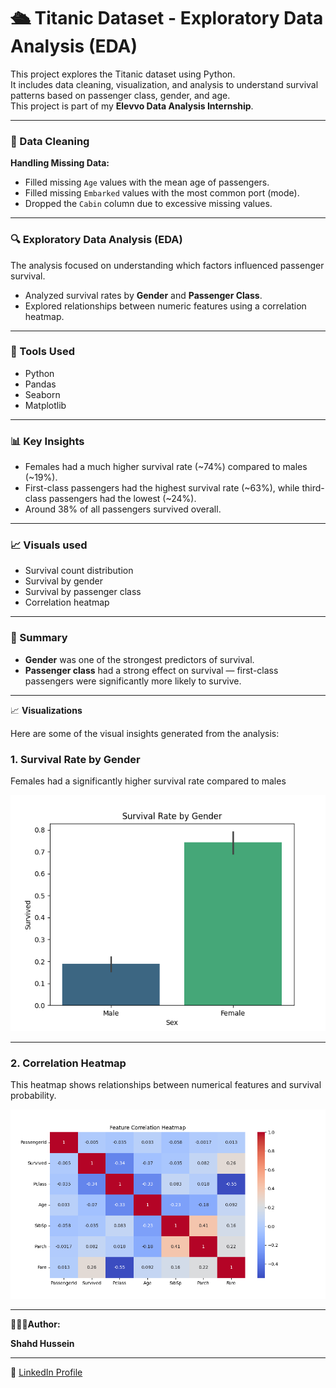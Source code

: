 # 🛳 Titanic Dataset - Exploratory Data Analysis (EDA)

This project explores the Titanic dataset using Python.  
It includes data cleaning, visualization, and analysis to understand survival patterns based on passenger class, gender, and age.  
This project is part of my **Elevvo Data Analysis Internship**.

---

### 🧹 Data Cleaning
**Handling Missing Data:**
- Filled missing `Age` values with the mean age of passengers.  
- Filled missing `Embarked` values with the most common port (mode).  
- Dropped the `Cabin` column due to excessive missing values.

---

### 🔍 Exploratory Data Analysis (EDA)
The analysis focused on understanding which factors influenced passenger survival.  
- Analyzed survival rates by **Gender** and **Passenger Class**.  
- Explored relationships between numeric features using a correlation heatmap.

---

### 🧰 Tools Used
- Python  
- Pandas  
- Seaborn  
- Matplotlib

---

### 📊 Key Insights
- Females had a much higher survival rate (~74%) compared to males (~19%).  
- First-class passengers had the highest survival rate (~63%), while third-class passengers had the lowest (~24%).  
- Around 38% of all passengers survived overall.

---

### 📈 Visuals used
- Survival count distribution  
- Survival by gender  
- Survival by passenger class  
- Correlation heatmap

---

### 🧠 Summary
- **Gender** was one of the strongest predictors of survival.  
- **Passenger class** had a strong effect on survival — first-class passengers were significantly more likely to survive.  

---
📈 **Visualizations**

Here are some of the visual insights generated from the analysis:

### 1. Survival Rate by Gender
   
Females had a significantly higher survival rate compared to males

![Survival Rate by Gender](Viz/Survival%20rate%20by%20gender.png)

----
### 2. Correlation Heatmap
   
This heatmap shows relationships between numerical features and survival probability.

![Correlation Heatmap](Viz/Correlation%20Heatmap.png)

-------

👩🏻‍💻**Author:** 

**Shahd Hussein**

----
🔗 [LinkedIn Profile](https://www.linkedin.com/in/shahd-hussien)  
